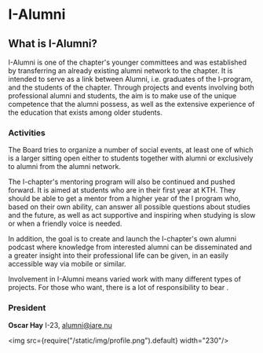 # I-Alumni
## What is I-Alumni?

I-Alumni is one of the chapter's younger committees and was established by transferring an already existing alumni network to the chapter. It is intended to serve as a link between Alumni, i.e. graduates of the I-program, and the students of the chapter. Through projects and events involving both professional alumni and students, the aim is to make use of the unique competence that the alumni possess, as well as the extensive experience of the education that exists among older students.

### Activities

The Board tries to organize a number of social events, at least one of which is a larger sitting open either to students together with alumni or exclusively to alumni from the alumni network.

The I-chapter's mentoring program will also be continued and pushed forward. It is aimed at students who are in their first year at KTH. They should be able to get a mentor from a higher year of the I program who, based on their own ability, can answer all possible questions about studies and the future, as well as act supportive and inspiring when studying is slow or when a friendly voice is needed.

In addition, the goal is to create and launch the I-chapter's own alumni podcast where knowledge from interested alumni can be disseminated and a greater insight into their professional life can be given, in an easily accessible way via mobile or similar. 

Involvement in I-Alumni means varied work with many different types of projects. For those who want, there is a lot of responsibility to bear .

### President
__Oscar Hay__ I-23, alumni@iare.nu

<img src={require("/static/img/profile.png").default} width="230"/>
